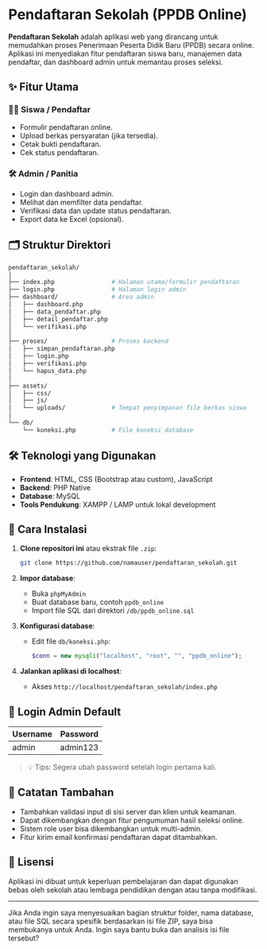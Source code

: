 
# Pendaftaran Sekolah (PPDB Online)

**Pendaftaran Sekolah** adalah aplikasi web yang dirancang untuk memudahkan proses Penerimaan Peserta Didik Baru (PPDB) secara online. Aplikasi ini menyediakan fitur pendaftaran siswa baru, manajemen data pendaftar, dan dashboard admin untuk memantau proses seleksi.

## ✨ Fitur Utama

### 🧑‍🎓 Siswa / Pendaftar
- Formulir pendaftaran online.
- Upload berkas persyaratan (jika tersedia).
- Cetak bukti pendaftaran.
- Cek status pendaftaran.

### 🛠️ Admin / Panitia
- Login dan dashboard admin.
- Melihat dan memfilter data pendaftar.
- Verifikasi data dan update status pendaftaran.
- Export data ke Excel (opsional).

## 🗂️ Struktur Direktori

```bash
pendaftaran_sekolah/
│
├── index.php                # Halaman utama/formulir pendaftaran
├── login.php                # Halaman login admin
├── dashboard/               # Area admin
│   ├── dashboard.php
│   ├── data_pendaftar.php
│   ├── detail_pendaftar.php
│   └── verifikasi.php
│
├── proses/                  # Proses backend
│   ├── simpan_pendaftaran.php
│   ├── login.php
│   ├── verifikasi.php
│   └── hapus_data.php
│
├── assets/
│   ├── css/
│   ├── js/
│   └── uploads/             # Tempat penyimpanan file berkas siswa
│
└── db/
    └── koneksi.php          # File koneksi database
```

## 🛠️ Teknologi yang Digunakan

- **Frontend**: HTML, CSS (Bootstrap atau custom), JavaScript
- **Backend**: PHP Native
- **Database**: MySQL
- **Tools Pendukung**: XAMPP / LAMP untuk lokal development

## 💾 Cara Instalasi

1. **Clone repositori ini** atau ekstrak file `.zip`:
   ```bash
   git clone https://github.com/namauser/pendaftaran_sekolah.git
   ```

2. **Impor database**:
   - Buka `phpMyAdmin`
   - Buat database baru, contoh `ppdb_online`
   - Import file SQL dari direktori `/db/ppdb_online.sql`

3. **Konfigurasi database**:
   - Edit file `db/koneksi.php`:
     ```php
     $conn = new mysqli("localhost", "root", "", "ppdb_online");
     ```

4. **Jalankan aplikasi di localhost**:
   - Akses `http://localhost/pendaftaran_sekolah/index.php`

## 🔐 Login Admin Default

| Username | Password |
|----------|----------|
| admin    | admin123 |

> 💡 Tips: Segera ubah password setelah login pertama kali.

## 📌 Catatan Tambahan

- Tambahkan validasi input di sisi server dan klien untuk keamanan.
- Dapat dikembangkan dengan fitur pengumuman hasil seleksi online.
- Sistem role user bisa dikembangkan untuk multi-admin.
- Fitur kirim email konfirmasi pendaftaran dapat ditambahkan.

## 📄 Lisensi

Aplikasi ini dibuat untuk keperluan pembelajaran dan dapat digunakan bebas oleh sekolah atau lembaga pendidikan dengan atau tanpa modifikasi.

---

Jika Anda ingin saya menyesuaikan bagian struktur folder, nama database, atau file SQL secara spesifik berdasarkan isi file ZIP, saya bisa membukanya untuk Anda. Ingin saya bantu buka dan analisis isi file tersebut?
